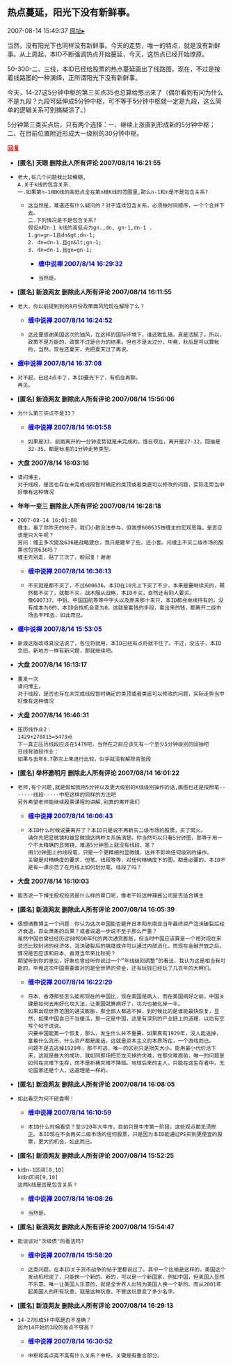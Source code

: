 ## 热点蔓延，阳光下没有新鲜事。
2007-08-14 15:49:37
[原址▸](http://www.fxgan.com/chan_time/2007_07_12/583.htm)


当然，没有阳光下也同样没有新鲜事。今天的走势，唯一的特点，就是没有新鲜事。从上周起，本ID不断强调热点开始蔓延，今天，这热点已经开始燎原。

50-300-二、三线，本ID已经给股票的热点蔓延画出了线路图，现在，不过是按着线路图的一种演绎，正所谓阳光下没有新鲜事。

今天，14-27这5分钟中枢的第三买点35也总算给憋出来了（偶尔看到有问为什么不是九段？九段可延伸成5分钟中枢，可不等于5分钟中枢就一定是九段，这么简单的逻辑关系可别搞糊涂了。）

5分钟第三类买点后，只有两个选择：一、继续上涨直到形成新的5分钟中枢；二、在目前位置附近形成大一级别的30分钟中枢。




**<font color='red'>回复</font>**


- **[匿名] 天眼 删除此人所有评论  2007/08/14 16:21:55**
- ```
  老大,有几个问题我比较模糊,
  A.关于k线的包含关系.
  一.如果第n-1根K线的高低点全在第n根K线的范围里,那么n-1和n是不是包含关系?
  ```
   - ```
     这当然是，难道还有什么疑问的？对于连续包含关系，必须按时间顺序，一个个合并下去。
     二.下列情况是不是包含关系?
     假设n和n-1 k线的高低点为gn.,dn, gn-1,dn-1 .
     1.gn=gn-1且dn&gt;dn-1;
     2. dn=dn-1.且gn&lt;gn-1;
     3. dn=dn-1.且gn=gn-1;
     ```
      - **<font color='blue'>缠中说禅 2007/8/14 16:29:32</font>**
      - ```
        当然是。
        ```
- **[匿名] 新浪网友 删除此人所有评论  2007/08/14 16:11:55**
- ```
  老大，你以前提到到的8月份政策面风险现在解除了么？
  ```
   - **<font color='blue'>缠中说禅 2007/8/14 16:24:52</font>**
   - ```
     这还要感谢美国这次的抽风，在这样的国际环境下，谁还敢乱搞，真是活腻了。所以，政策不是万能的，政策不过是合力的结果。但也不是太过分，毕竟，秋后是可以算帐的，当然，现在还夏天，先把夏天过了再说。
     ```
- **<font color='blue'>缠中说禅 2007/8/14 16:37:08</font>**
- ```
  对不起，已经4点半了，本ID要先下了，有机会再聊。
  再见。
  ```
- **[匿名] 新浪网友 删除此人所有评论  2007/08/14 15:56:06**
- ```
  为什么第三买点不是33？
  ```
   - **<font color='blue'>缠中说禅 2007/8/14 16:01:58</font>**
   - ```
     如果是33，前面离开的一分钟走势就是未完成的。饿日现在，离开是27-32，回抽是32-35，都是标准的1分钟走势类型。
     ```
- **大盘 2007/8/14 16:03:16**
- ```
  请问博主，
  对于线段，是否也存在未完成线段暂时确定的类顶或者类底可以修改的问题，实际走势当中好像有这种情况
  ```
- **年年一变三 删除此人所有评论  2007/08/14 16:28:18**
- ```
  2007-08-14 16:01:08 
  缠主，看了你昨天的帖子，我们小散没法参与，但我想600635按缠主的宏观思路，是否应该是只大牛呢？
  另问：缠主多次提及636是战略建仓，我只是建早了些，还小套。问缠主不买二级市场的股票也包含636吗？
  缠主先别走，贴了三次了，盼回复！谢谢
  ```
   - **<font color='blue'>缠中说禅 2007/8/14 16:36:13</font>**
   - ```
     不买就是都不买了，不过600636，本ID在10元上下买了不少，本来是要继续买的，既然都不买了，就都不买，战术服从战略，本ID不买，自然还有别人要买。
     像600737、中铝、中国国航等等中字头以及原来那十来只，本ID都会继续持有的。没有成本为0的，本ID会找机会变为0，这就是套钱的手段，套出来的钱，都离开二级市场去干PE去，如此而已。
     ```
- **<font color='blue'>缠中说禅 2007/8/14 15:53:05</font>**
- ```
  新浪这版改得真没法说了，各位将就用，本ID已经有点将就不住了。不过，没法子，本ID念旧，新地方一样有新问题，那就继续吧。
  ```
- **大盘 2007/8/14 16:13:17**
- ```
  重发一次
  请问博主，
  对于线段，是否也存在未完成线段暂时确定的类顶或者类底可以修改的问题，实际走势当中好像有这种情况
  ```
- **大盘 2007/8/14 16:46:31**
- ```
  压历线作业2：
  1429+270X15=5479点
  下一真正压历线段应该在5479吧，当然在之前应该先有一个至少5分钟级别的回抽吧
  日线背驰段作业：
  如果与去年8.7那次上来进行比较，似乎就没有解除背驰段
  ```
- **[匿名] 举杯邀明月 删除此人所有评论  2007/08/14 16:01:22**
- ```
  老师,有个问题,就是假如我用5分钟以及更大级别的K线级别操作的话,画图也还是按照笔-------线段-----中枢这样的同样的方法吧
  另外希望老师能继续股票课程的讲解,别真的离开我们
  ```
   - **<font color='blue'>缠中说禅 2007/8/14 16:06:43</font>**
   - ```
     本ID什么时候说要离开了？本ID只是说不再新买二级市场的股票，买了窝火。
     请你先把显微镜和被显微镜这两种关系搞清楚。你当然可以只看5分钟图，那等于用一个不太精确的显微镜，难道5分钟图上就没有线段、笔？
     用1分钟图上的线段笔，只是一个更精细的显微镜，这并不影响任何级别的操作。
     关键是对精确度的要求，但笔、线段等等，对任何精确度下的图，都是必要的。本ID不是有一课示范了在月线上如何划分笔、线段了吗？
     ```
- **大盘 2007/8/14 16:10:03**
- ```
  能否说一下博主股权投资是什么样的胃口呢，像老干妈这种辣酱公司是否适合博主
  ```
- **[匿名] 新浪网友 删除此人所有评论  2007/08/14 16:05:39**
- ```
  很想请教博主一个问题：你认为这次中国能否避开日本和东南亚当年最终资产泡沫破裂后经济衰退，百业萧条的后果？或者说退一步说不至于那么严重？
  虽然中国也曾经经历过80和90年代的两次通货膨胀，但当时中国应该算是一个相对现在来说还比较封闭的经济体，泡沫破裂后的强度或许可以通过内部消化，而现在金融开放之后，情况是否应该和日本、香港当年来比较呢？
  期望听到你的意见，好象也曾经听你说过一个“年线级别调整”的看法，我认为这是相当有可能的，毕竟这次中国需要面对的是全世界的资金，还有玩钱已经玩了几百年的大鳄们。
  ```
   - **<font color='blue'>缠中说禅 2007/8/14 16:22:29</font>**
   - ```
     日本、香港那些怎么能和现在的中国比，现在美国是病人，而在美国病好之前，中国关键是如何去用好化攻大法，让美国就算病好了，功力也被化掉一半。
     如果出现世界范围的通货膨胀，那全部人都逃不掉，到时候比的是谁能最快恢复，显然，如果中国自己不当傻瓜，那一定是中国，这里有深刻的产业链上的道理，以后有空写个帖子说说。
     只要中国能第一个恢复，那么，发生什么并不重要。如果真有1929年，没人能逃掉，拿着什么货币、什么资产都是废话，这就是资本主义的本质所在，一个游戏而已。
     问题不是去逃掉1929年，那不可逃，唯一的区别只是损失大小。能用最小代价活下来，这就是最大的成功，就如同那场把恐龙灭掉的灾难，在那灾难面前，唯一的问题是如何在灾难下生存，而不是祈祷灾难不降临。地球后来的主人，只能在这生存者中。无论国家还是个人，这道理是一样的。
     ```
- **[匿名] 新浪网友 删除此人所有评论  2007/08/14 16:08:05**
- ```
  如此看空为何不砸盘啊！
  ```
   - **<font color='blue'>缠中说禅 2007/8/14 16:10:59</font>**
   - ```
     本ID什么时候看空？至少20年大牛市，目前只是牛市第一阶段，这些观点都无须修正。本ID现在不会再买二级市场的任何股票，只是因为本ID能通过PE买到更便宜的股票，更大的机会，如此而已。
     ```
- **[匿名] 新浪网友 删除此人所有评论  2007/08/14 15:52:25**
- ```
  k线n-1区间[8,10]
  k线n区间[9,10]
  这两k线是否是包含关系？
  ```
   - **<font color='blue'>缠中说禅 2007/8/14 16:08:26</font>**
   - ```
     当然是。
     ```
- **[匿名] 新浪网友 删除此人所有评论  2007/08/14 15:54:47**
- ```
  能谈谈对"次级债"的看法吗?
  ```
   - **<font color='blue'>缠中说禅 2007/8/14 15:58:20</font>**
   - ```
     这类问题，在本ID关于货币战争的帖子里都说过了。其中一个比喻是这样的，美国这个发动机积炭了，只能换一个新的。新的，可以是一个新国家，例如中国，但美国人显然不乐意。唯一让美国人乐意的，就是全世界人出钱为美国人换一个新的。而从2001年起美国人的所有玩意，就是这种玩意，不管这玩意变了多少名字。
     ```
- **[匿名] 新浪网友 删除此人所有评论  2007/08/14 16:29:13**
- ```
  14-27形成5F中枢是否不准确？
  因为14开始的3段的高点不够高？
  ```
   - **<font color='blue'>缠中说禅 2007/8/14 16:30:52</font>**
   - ```
     中枢和高点高不高有什么关系？中枢，关键是有重合部分。
     ```
